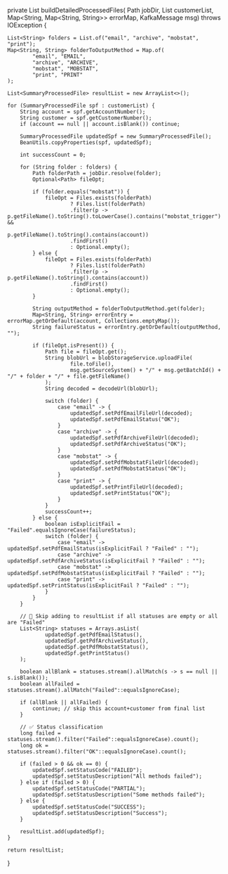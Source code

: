 private List<SummaryProcessedFile> buildDetailedProcessedFiles(
        Path jobDir,
        List<SummaryProcessedFile> customerList,
        Map<String, Map<String, String>> errorMap,
        KafkaMessage msg) throws IOException {

    List<String> folders = List.of("email", "archive", "mobstat", "print");
    Map<String, String> folderToOutputMethod = Map.of(
            "email", "EMAIL",
            "archive", "ARCHIVE",
            "mobstat", "MOBSTAT",
            "print", "PRINT"
    );

    List<SummaryProcessedFile> resultList = new ArrayList<>();

    for (SummaryProcessedFile spf : customerList) {
        String account = spf.getAccountNumber();
        String customer = spf.getCustomerNumber();
        if (account == null || account.isBlank()) continue;

        SummaryProcessedFile updatedSpf = new SummaryProcessedFile();
        BeanUtils.copyProperties(spf, updatedSpf);

        int successCount = 0;

        for (String folder : folders) {
            Path folderPath = jobDir.resolve(folder);
            Optional<Path> fileOpt;

            if (folder.equals("mobstat")) {
                fileOpt = Files.exists(folderPath)
                        ? Files.list(folderPath)
                        .filter(p -> p.getFileName().toString().toLowerCase().contains("mobstat_trigger") &&
                                     p.getFileName().toString().contains(account))
                        .findFirst()
                        : Optional.empty();
            } else {
                fileOpt = Files.exists(folderPath)
                        ? Files.list(folderPath)
                        .filter(p -> p.getFileName().toString().contains(account))
                        .findFirst()
                        : Optional.empty();
            }

            String outputMethod = folderToOutputMethod.get(folder);
            Map<String, String> errorEntry = errorMap.getOrDefault(account, Collections.emptyMap());
            String failureStatus = errorEntry.getOrDefault(outputMethod, "");

            if (fileOpt.isPresent()) {
                Path file = fileOpt.get();
                String blobUrl = blobStorageService.uploadFile(
                        file.toFile(),
                        msg.getSourceSystem() + "/" + msg.getBatchId() + "/" + folder + "/" + file.getFileName()
                );
                String decoded = decodeUrl(blobUrl);

                switch (folder) {
                    case "email" -> {
                        updatedSpf.setPdfEmailFileUrl(decoded);
                        updatedSpf.setPdfEmailStatus("OK");
                    }
                    case "archive" -> {
                        updatedSpf.setPdfArchiveFileUrl(decoded);
                        updatedSpf.setPdfArchiveStatus("OK");
                    }
                    case "mobstat" -> {
                        updatedSpf.setPdfMobstatFileUrl(decoded);
                        updatedSpf.setPdfMobstatStatus("OK");
                    }
                    case "print" -> {
                        updatedSpf.setPrintFileUrl(decoded);
                        updatedSpf.setPrintStatus("OK");
                    }
                }
                successCount++;
            } else {
                boolean isExplicitFail = "Failed".equalsIgnoreCase(failureStatus);
                switch (folder) {
                    case "email" -> updatedSpf.setPdfEmailStatus(isExplicitFail ? "Failed" : "");
                    case "archive" -> updatedSpf.setPdfArchiveStatus(isExplicitFail ? "Failed" : "");
                    case "mobstat" -> updatedSpf.setPdfMobstatStatus(isExplicitFail ? "Failed" : "");
                    case "print" -> updatedSpf.setPrintStatus(isExplicitFail ? "Failed" : "");
                }
            }
        }

        // 🔴 Skip adding to resultList if all statuses are empty or all are "Failed"
        List<String> statuses = Arrays.asList(
                updatedSpf.getPdfEmailStatus(),
                updatedSpf.getPdfArchiveStatus(),
                updatedSpf.getPdfMobstatStatus(),
                updatedSpf.getPrintStatus()
        );

        boolean allBlank = statuses.stream().allMatch(s -> s == null || s.isBlank());
        boolean allFailed = statuses.stream().allMatch("Failed"::equalsIgnoreCase);

        if (allBlank || allFailed) {
            continue; // skip this account+customer from final list
        }

        // ✅ Status classification
        long failed = statuses.stream().filter("Failed"::equalsIgnoreCase).count();
        long ok = statuses.stream().filter("OK"::equalsIgnoreCase).count();

        if (failed > 0 && ok == 0) {
            updatedSpf.setStatusCode("FAILED");
            updatedSpf.setStatusDescription("All methods failed");
        } else if (failed > 0) {
            updatedSpf.setStatusCode("PARTIAL");
            updatedSpf.setStatusDescription("Some methods failed");
        } else {
            updatedSpf.setStatusCode("SUCCESS");
            updatedSpf.setStatusDescription("Success");
        }

        resultList.add(updatedSpf);
    }

    return resultList;
}
